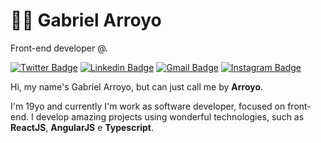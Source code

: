 # 👨‍💻  Gabriel Arroyo
Front-end developer @.


[![Twitter Badge](https://img.shields.io/badge/Twitter-1DA1F2?style=for-the-badge&logo=twitter&logoColor=white)](https://twitter.com/arroyogabs)
[![Linkedin Badge](https://img.shields.io/badge/LinkedIn-0077B5?style=for-the-badge&logo=linkedin&logoColor=white)](https://www.instagram.com/gabriel.arroyoc/)
[![Gmail Badge](https://img.shields.io/badge/Gmail-D14836?style=for-the-badge&logo=gmail&logoColor=white)](mailto:gabrielarroyoc18@gmail.com)
[![Instagram Badge](https://img.shields.io/badge/Instagram-E4405F?style=for-the-badge&logo=instagram&logoColor=white)](https://www.instagram.com/gabriel.arroyoc/)

Hi, my name's Gabriel Arroyo, but can just call me by **Arroyo**. 

I'm 19yo and currently I'm work as software developer, focused on front-end. I develop amazing projects using wonderful technologies, such as **ReactJS**, **AngularJS** e **Typescript**.

